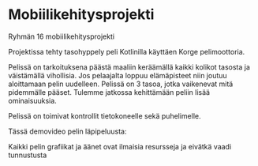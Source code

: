 # Mobiilikehitysprojekti
Ryhmän 16 mobiilikehitysprojekti

Projektissa tehty tasohyppely peli Kotlinilla käyttäen Korge pelimoottoria.

Pelissä on tarkoituksena päästä maaliin keräämällä kaikki kolikot tasosta ja väistämällä vihollisia. Jos pelaajalta loppuu elämäpisteet niin joutuu aloittamaan
pelin uudelleen. Pelissä on 3 tasoa, jotka vaikenevat mitä pidemmälle pääset. Tulemme jatkossa kehittämään peliin lisää ominaisuuksia.

Pelissä on toimivat kontrollit tietokoneelle sekä puhelimelle.

Tässä demovideo pelin läpipeluusta:

Kaikki pelin grafiikat ja äänet ovat ilmaisia resursseja ja eivätkä vaadi tunnustusta
